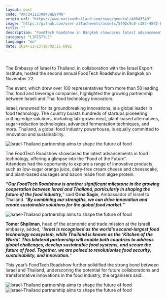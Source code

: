 ```yaml
---
layout: post
code: "ART2411230943WE97MG"
origin_url: "https://www.nationthailand.com/news/general/40043549"
image: "https://github.com/user-attachments/assets/5492c9c0-c184-4892-b953-a3754dd57d48"
title: ""
description: "FoodTech Roadshow in Bangkok showcases latest advancements in food technology"
category: "LIFESTYLE"
language: "en"
date: 2024-11-23T10:02:25.698Z
---
```


# 











The Embassy of Israel to Thailand, in collaboration with the Israel Export Institute, hosted the second annual FoodTech Roadshow in Bangkok on November 22.



The event, which drew over 100 representatives from more than 50 leading Thai food and beverage companies, highlighted the growing partnership between Israeli and Thai food technology innovators.



Israel, renowned for its groundbreaking innovations, is a global leader in food technology. The country boasts hundreds of startups pioneering cutting-edge solutions, including lab-grown meat, plant-based alternatives, sugar-reduction technologies, advanced fermentation techniques, and more. Thailand, a global food industry powerhouse, is equally committed to innovation and sustainability.



  ![Israel-Thailand partnership aims to shape the future of food](https://github.com/user-attachments/assets/a60ce068-cfab-44d6-a6ef-60b6746d82a2)

The FoodTech Roadshow showcased the latest advancements in food technology, offering a glimpse into the “Food of the Future”.   
Attendees had the opportunity to explore a range of innovative products, such as low-sugar orange juice, dairy-free cream cheese and cheesecake, and plant-based sausages and bacon made from algae protein.



_**“Our FoodTech Roadshow is another significant milestone in the growing cooperation between Israel and Thailand, particularly in shaping the future of the food industry,**_” said **Orna Sagiv**, Ambassador of Israel to Thailand. “_**By combining our strengths, we can drive innovation and create sustainable solutions for the global food market.”**_





  ![Israel-Thailand partnership aims to shape the future of food](https://github.com/user-attachments/assets/537d7ed6-0dc4-428a-953d-1b989f256686)

**Tomer Shpilman**, head of the economic and trade mission at the Israeli embassy, added, “_**Israel is recognised as the world’s second-largest food technology ecosystem, while Thailand is known as the ‘Kitchen of the World’. This bilateral partnership will enable both countries to address global challenges, develop sustainable food systems, and secure the future of food. Together, we are poised to revolutionise food security, sustainability, and innovation.**_”



This year’s FoodTech Roadshow further solidified the strong bond between Israel and Thailand, underscoring the potential for future collaborations and transformative innovations in the food industry, the organisers said.







   ![Israel-Thailand partnership aims to shape the future of food](https://github.com/user-attachments/assets/6bd289f0-be26-4747-8f4e-50234f831348)  ![Israel-Thailand partnership aims to shape the future of food](https://media.nationthailand.com/uploads/images/contents/w1024/2024/11/03ttHQ3qFUVupCZrugW7.webp?x-image-process=style/lg-webp)